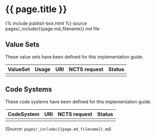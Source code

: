 # {{ page.title }}
{% include publish-box.html %}
source pages/_include/{{page.md_filename}}.md  file

## Value Sets

These value sets have been defined for this implementation guide.

| ValueSet | Usage | URI | NCTS request | Status |
| --- | --- | --- | --- | --- | 
|  |  |  |  |  |

## Code Systems

These code systems have been defined for this implementation guide.

| CodeSystem | URI | NCTS request | Status |
| --- | --- | --- | --- | 
|  |  |  |  |


(Source: `pages/_include/{{page.md_filename}}.md`)